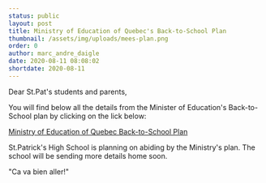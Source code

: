 ```yaml
---
status: public
layout: post
title: Ministry of Education of Quebec's Back-to-School Plan
thumbnail: /assets/img/uploads/mees-plan.png
order: 0
author: marc_andre_daigle
date: 2020-08-11 08:08:02
shortdate: 2020-08-11
---
```

Dear St.Pat's students and parents, 

You will find below all the details from the Minister of Education's Back-to-School plan by clicking on the lick below:  

[Ministry of Education of Quebec Back-to-School Plan](https://www.quebec.ca/en/education/back-to-school-plan-fall-covid-19/)



St.Patrick's High School is planning on abiding by the Ministry's plan.  The school will be sending more details home soon.  

"Ca va bien aller!" 

[](https://www.quebec.ca/en/education/back-to-school-plan-fall-covid-19/)